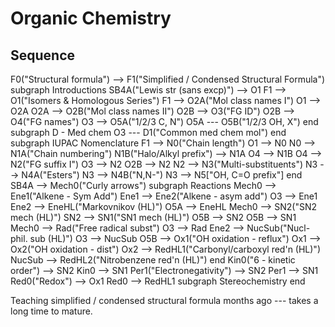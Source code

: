 # Organic Chemistry

## Sequence

<mermaid>
	F0("Structural formula") --> F1("Simplified / Condensed Structural Formula")
	subgraph Introductions
		SB4A("Lewis str (sans excp)") --> O1
		F1 --> O1("Isomers & Homologous Series")
		F1 --> O2A("Mol class names I")
		O1 --> O2A
		O2A --> O2B("Mol class names II")
		O2B --> O3("FG ID")
		O2B --> O4("FG names")
		O3 --> O5A("1/2/3 C, N")
		O5A --- O5B("1/2/3 OH, X")
	end
	subgraph D - Med chem
		O3 --- D1("Common med chem mol")
	end
	subgraph IUPAC Nomenclature
		F1 --> N0("Chain length")
		O1 --> N0
		N0 --> N1A("Chain numbering")
		N1B("Halo/Alkyl prefix") --> N1A
		O4 --> N1B
		O4 --> N2("FG suffix I")
		O3 --> N2
		O2B --> N2
		N2 --> N3("Multi-substituents")
		N3 --> N4A("Esters")
		N3 --> N4B("N,N-")
		N3 --> N5["OH, C=O prefix"]
	end
	SB4A --> Mech0("Curly arrows")
	subgraph Reactions
		Mech0 --> Ene1("Alkene - Sym Add")
		Ene1 --> Ene2("Alkene - asym add")
		O3 --> Ene1
		Ene2 --> EneHL("Markovnikov (HL)")
		O5A --> EneHL
		Mech0 --> SN2("SN2 mech (HL)")
		SN2 --> SN1("SN1 mech (HL)")
		O5B --> SN2
		O5B --> SN1
		Mech0 --> Rad("Free radical subst")
		O3 --> Rad
		Ene2 --> NucSub("Nucl-phil. sub (HL)")
		O3 --> NucSub
		O5B --> Ox1("OH oxidation - reflux")
		Ox1 --> Ox2("OH oxidation - dist")
		Ox2 --> RedHL1("Carbonyl/carboxyl red'n (HL)")
		NucSub --> RedHL2("Nitrobenzene red'n (HL)")
	end
	Kin0("6 - kinetic order") --> SN2
	Kin0 --> SN1
	Per1("Electronegativity") --> SN2
	Per1 --> SN1
	Red0("Redox") --> Ox1
	Red0 --> RedHL1
	subgraph Stereochemistry
	end
</mermaid>

Teaching simplified / condensed structural formula months ago --- takes a long time to mature.